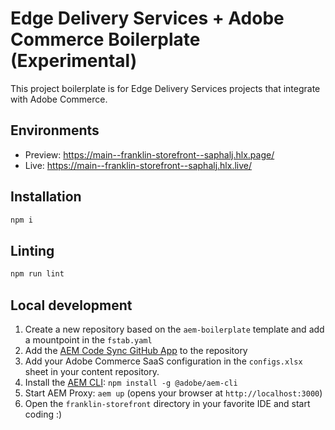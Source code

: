 # Edge Delivery Services + Adobe Commerce Boilerplate (Experimental)
This project boilerplate is for Edge Delivery Services projects that integrate with Adobe Commerce.

## Environments
- Preview: https://main--franklin-storefront--saphalj.hlx.page/
- Live: https://main--franklin-storefront--saphalj.hlx.live/

## Installation

```sh
npm i
```

## Linting

```sh
npm run lint
```

## Local development

1. Create a new repository based on the `aem-boilerplate` template and add a mountpoint in the `fstab.yaml`
1. Add the [AEM Code Sync GitHub App](https://github.com/apps/aem-code-sync) to the repository
1. Add your Adobe Commerce SaaS configuration in the `configs.xlsx` sheet in your content repository.
1. Install the [AEM CLI](https://github.com/adobe/aem-cli): `npm install -g @adobe/aem-cli`
1. Start AEM Proxy: `aem up` (opens your browser at `http://localhost:3000`)
1. Open the `franklin-storefront` directory in your favorite IDE and start coding :)
